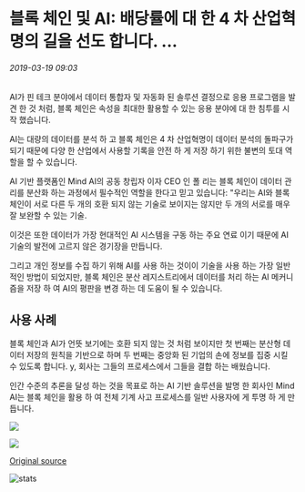# 블록 체인 및 AI: 배당률에 대 한 4 차 산업혁명의 길을 선도 합니다. ...

###### 2019-03-19 09:03

AI가 핀 테크 분야에서 데이터 통합자 및 자동화 된 솔루션 결정으로 응용 프로그램을 발견 한 것 처럼, 블록 체인은 속성을 최대한 활용할 수 있는 응용 분야에 대 한 침투를 시작 했습니다.

AI는 대량의 데이터를 분석 하 고 블록 체인은 4 차 산업혁명이 데이터 분석의 돌파구가 되기 때문에 다양 한 산업에서 사용할 기록을 안전 하 게 저장 하기 위한 불변의 토대 역할을 할 수 있습니다.

AI 기반 플랫폼인 Mind AI의 공동 창립자 이자 CEO 인 폴 리는 블록 체인이 데이터 관리를 분산화 하는 과정에서 필수적인 역할을 한다고 믿고 있습니다: "우리는 AI와 블록 체인이 서로 다른 두 개의 호환 되지 않는 기술로 보이지는 않지만 두 개의 서로를 매우 잘 보완할 수 있는 기술.

이것은 또한 데이터가 가장 현대적인 AI 시스템을 구동 하는 주요 연료 이기 때문에 AI 기술의 발전에 고르지 않은 경기장을 만듭니다.

그리고 개인 정보를 수집 하기 위해 AI를 사용 하는 것이이 기술을 사용 하는 가장 일반적인 방법이 되었지만, 블록 체인은 분산 레지스트리에서 데이터를 처리 하는 AI 메커니즘을 저장 하 여 AI의 평판을 변경 하는 데 도움이 될 수 있습니다.

## 사용 사례

블록 체인과 AI가 언뜻 보기에는 호환 되지 않는 것 처럼 보이지만 첫 번째는 분산형 데이터 저장의 원칙을 기반으로 하며 두 번째는 중앙화 된 기업의 손에 정보를 집중 시킬 수 있도록 합니다. y, 회사는 그들의 프로세스에서 그들을 결합 하는 배웠습니다.

인간 수준의 추론을 달성 하는 것을 목표로 하는 AI 기반 솔루션을 발명 한 회사인 Mind AI는 블록 체인을 활용 하 여 전체 기계 사고 프로세스를 일반 사용자에 게 투명 하 게 만듭니다.

![](https://s3.cointelegraph.com/storage/uploads/view/1db037ed7eeab34e69714d845ec2b5ff.png)

![](https://s3.cointelegraph.com/storage/uploads/view/27140054b121d96e383b7732b085dd4d.png)

[Original source](https://cointelegraph.com/news/blockchain-and-ai-leading-the-way-to-the-fourth-industrial-revolution-against-the-odds)

![stats](https://c.statcounter.com/11760860/0/a89fa40b/1/ "stats")